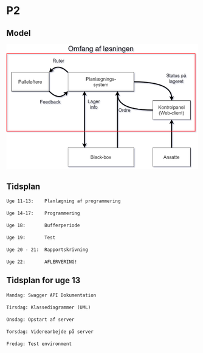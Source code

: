 # P2

## Model
![](model.png)

## Tidsplan
```
Uge 11-13:    Planlægning af programmering

Uge 14-17:    Programmering

Uge 18:       Bufferperiode

Uge 19:       Test

Uge 20 - 21:  Rapportskrivning

Uge 22:       AFLERVERING!
```

## Tidsplan for uge 13
```
Mandag: Swagger API Dokumentation

Tirsdag: Klassediagrammer (UML)

Onsdag: Opstart af server

Torsdag: Viderearbejde på server

Fredag: Test environment
```
